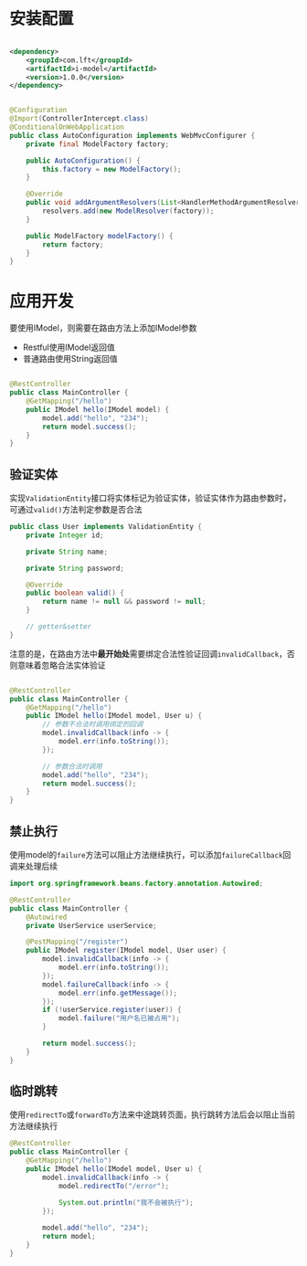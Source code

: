 # 安装配置

```xml

<dependency>
    <groupId>com.lft</groupId>
    <artifactId>i-model</artifactId>
    <version>1.0.0</version>
</dependency>
```

```java

@Configuration
@Import(ControllerIntercept.class)
@ConditionalOnWebApplication
public class AutoConfiguration implements WebMvcConfigurer {
    private final ModelFactory factory;

    public AutoConfiguration() {
        this.factory = new ModelFactory();
    }

    @Override
    public void addArgumentResolvers(List<HandlerMethodArgumentResolver> resolvers) {
        resolvers.add(new ModelResolver(factory));
    }

    public ModelFactory modelFactory() {
        return factory;
    }
}
```

# 应用开发

要使用IModel，则需要在路由方法上添加IModel参数

- Restful使用IModel返回值
- 普通路由使用String返回值

```java

@RestController
public class MainController {
    @GetMapping("/hello")
    public IModel hello(IModel model) {
        model.add("hello", "234");
        return model.success();
    }
}
```

## 验证实体

实现`ValidationEntity`接口将实体标记为验证实体，验证实体作为路由参数时，可通过`valid()`方法判定参数是否合法

```java
public class User implements ValidationEntity {
    private Integer id;

    private String name;

    private String password;

    @Override
    public boolean valid() {
        return name != null && password != null;
    }

    // getter&setter
}
```

注意的是，在路由方法中**最开始处**需要绑定合法性验证回调`invalidCallback`，否则意味着忽略合法实体验证

```java

@RestController
public class MainController {
    @GetMapping("/hello")
    public IModel hello(IModel model, User u) {
        // 参数不合法时调用绑定的回调
        model.invalidCallback(info -> {
            model.err(info.toString());
        });

        // 参数合法时调用
        model.add("hello", "234");
        return model.success();
    }
}
```

## 禁止执行

使用model的`failure`方法可以阻止方法继续执行，可以添加`failureCallback`回调来处理后续

```java
import org.springframework.beans.factory.annotation.Autowired;

@RestController
public class MainController {
    @Autowired
    private UserService userService;

    @PostMapping("/register")
    public IModel register(IModel model, User user) {
        model.invalidCallback(info -> {
            model.err(info.toString());
        });
        model.failureCallback(info -> {
            model.err(info.getMessage());
        });
        if (!userService.register(user)) {
            model.failure("用户名已被占用");
        }

        return model.success();
    }
}
```

## 临时跳转
使用`redirectTo`或`forwardTo`方法来中途跳转页面，执行跳转方法后会以阻止当前方法继续执行
```java
@RestController
public class MainController {
    @GetMapping("/hello")
    public IModel hello(IModel model, User u) {
        model.invalidCallback(info -> {
            model.redirectTo("/error");

            System.out.println("我不会被执行");
        });
        
        model.add("hello", "234");
        return model;
    }
}
```






